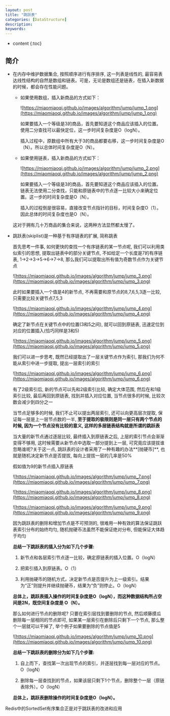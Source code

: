 ```yaml
---
layout: post
title: "跳跃表"
categories: [DataStructure]
description:
keywords:
---
```


* content
{:toc} 

## 简介

* 在内存中维护数据集合, 按照顺序进行有序排序, 这一列表是线性的, 最容易表达线性结构的自然是数组和链表。可是，无论是数组还是链表，在插入新数据的时候，都会存在性能问题。

    * 如果使用数组，插入新商品的方式如下：
    
        ![https://miaomiaoqi.github.io/images/algorithm/jump/jump_1.png](https://miaomiaoqi.github.io/images/algorithm/jump/jump_1.png)
    
        如果要插入一个等级是3的商品，首先要知道这个商品应该插入的位置。使用二分查找可以最快定位，这一步时间复杂度是O（logN）。
    
        插入过程中，原数组中所有大于3的商品都要右移，这一步时间复杂度是O（N）。所以总体时间复杂度是O（N）。
    
    * 如果使用链表，插入新商品的方式如下：
    
        ![https://miaomiaoqi.github.io/images/algorithm/jump/jump_2.png](https://miaomiaoqi.github.io/images/algorithm/jump/jump_2.png)
    
        如果要插入一个等级是3的商品，首先要知道这个商品应该插入的位置。链表无法使用二分查找，只能和原链表中的节点逐一比较大小来确定位置。这一步的时间复杂度是O（N）。
    
        插入的过程倒是很容易，直接改变节点指针的目标，时间复杂度O（1）。因此总体的时间复杂度也是O（N）。

    这对于拥有几十万商品的集合来说，这两种方法显然都太慢了。

* 跳跃表(skiplist)是一种基于有序链表的扩展, 简称跳表

    首先思考一件事, 如何更快的查找一个有序链表的某一节点呢, 我们可以利用类似索引的思想, 提取出链表中的部分关键节点, 不如给定一个长度是7的有序链表, 1->2->3->5->6->7->8, 那么我们可以提取出所有值为奇数节点作为关键节点

    ![https://miaomiaoqi.github.io/images/algorithm/jump/jump_3.png](https://miaomiaoqi.github.io/images/algorithm/jump/jump_3.png)

    此时如果要插入一个值是4的新节点, 不再需要和原节点的8,7,6,5,3逐一比较, 只需要比较关键节点7,5,3

    ![https://miaomiaoqi.github.io/images/algorithm/jump/jump_4.png](https://miaomiaoqi.github.io/images/algorithm/jump/jump_4.png)

    确定了新节点在关键节点中的位置(3和5之间), 就可以回到原链表, 迅速定位到对应的位置插入(恰巧同样是3和5)

    ![https://miaomiaoqi.github.io/images/algorithm/jump/jump_5.png](https://miaomiaoqi.github.io/images/algorithm/jump/jump_5.png)

    我们可以进一步思考, 既然已经提取出了一层关键节点作为索引, 那我们为何不能从索引中进一步提取, 提出一层索引的索引

    ![https://miaomiaoqi.github.io/images/algorithm/jump/jump_6.png](https://miaomiaoqi.github.io/images/algorithm/jump/jump_6.png)
    
    有了2级索引后, 新的节点可以先和2级索引比较, 确定大体范围, 然后在和1级索引比较, 最后再回到原链表, 找到并插入对应位置, 当节点很多的时候, 比较次数会减少到四分之一
    
    当节点足够多的时候, 我们不止可以提出两层索引, 还可以向更高层次提取, 保证每一层是上一层节点数的一半, **至于提取的极限则是同一层只有两个节点的时候, 因为一个节点没有比较的意义, 这样的多层链表结构就是所谓的跳跃表**

    当大量的新节点通过逐层比较, 最终插入到原链表之后, 上层的索引节点会渐渐变得不够用,
这时候需要从新节点中选取一部分提到上一层, 可究竟应该提拔谁忽略谁呢?关于这一点, 跳跃表的设计者采用了一种有趣的办法**[抛硬币]**, 也就是随机决定新节点是否提拔, 每向上提拔一层的几率是50%

    假如值为9的新节点插入原链表

    ![https://miaomiaoqi.github.io/images/algorithm/jump/jump_7.png](https://miaomiaoqi.github.io/images/algorithm/jump/jump_7.png)

    ![https://miaomiaoqi.github.io/images/algorithm/jump/jump_8.png](https://miaomiaoqi.github.io/images/algorithm/jump/jump_8.png)

    ![https://miaomiaoqi.github.io/images/algorithm/jump/jump_9.png](https://miaomiaoqi.github.io/images/algorithm/jump/jump_9.png)

    因为跳跃表的删除和增加节点是不可预测的, 很难用一种有效的算法保证跳跃表索引分布的始终均匀, 随机抛硬币法虽然不能保证绝对分布, 但能保证大体趋于均匀

    **总结一下跳跃表的插入分为如下几个步骤:**

    1. 新节点和各层索引节点逐一比较，确定原链表的插入位置。O（logN）

    1. 把索引插入到原链表。O（1）

    1. 利用抛硬币的随机方式，决定新节点是否提升为上一级索引。结果为“正”则提升并继续抛硬币，结果为“负”则停止。O（logN）

    **总体上，跳跃表插入操作的时间复杂度是O（logN），而这种数据结构所占空间是2N，既空间复杂度是 O（N）。**

    那么如何进行节点的删除呢? 只要在索引层找到要删除的节点, 然后顺藤摸瓜删除每一层相同的节点即可, 如果某一层索引在删除后只剩下一个节点, 那么整个一层就可以干掉了, 举个例子如果要删除的节点值是5

    ![https://miaomiaoqi.github.io/images/algorithm/jump/jump_10.png](https://miaomiaoqi.github.io/images/algorithm/jump/jump_10.png)

    **总结一下跳跃表的删除分为如下几个步骤:**

    1. 自上而下，查找第一次出现节点的索引，并逐层找到每一层对应的节点。O（logN）

    1. 删除每一层查找到的节点，如果该层只剩下1个节点，删除整个一层（原链表除外）。O（logN）

    **总体上，跳跃表删除操作的时间复杂度是O（logN）。**

Redis中的SortedSet有序集合正是对于跳跃表的改进和应用




​    

